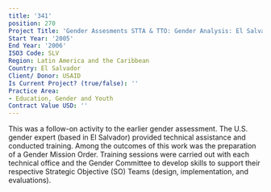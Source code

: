 ```yaml
---
title: '341'
position: 270
Project Title: 'Gender Assesments STTA & TTO: Gender Analysis: El Salvador (TDY 54)'
Start Year: '2005'
End Year: '2006'
ISO3 Code: SLV
Region: Latin America and the Caribbean
Country: El Salvador
Client/ Donor: USAID
Is Current Project? (true/false): ''
Practice Area:
- Education, Gender and Youth
Contract Value USD: ''
---
```


This was a follow-on activity to the earlier gender assessment. The U.S. gender expert (based in El Salvador) provided technical assistance and conducted training. Among the outcomes of this work was the preparation of a Gender Mission Order. Training sessions were carried out with each technical office and the Gender Committee to develop skills to support their respective Strategic Objective (SO) Teams (design, implementation, and evaluations).